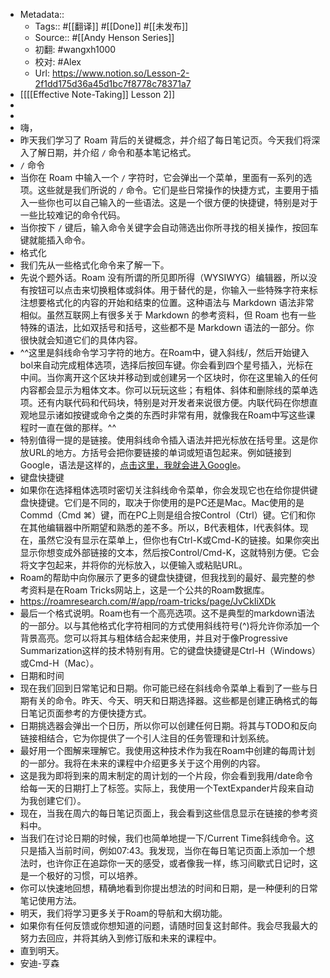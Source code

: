 - Metadata::
    - Tags:: #[[翻译]] #[[Done]] #[[未发布]]
    - Source:: #[[Andy Henson Series]] 
    - 初翻: #wangxh1000
    - 校对: #Alex
    - Url: https://www.notion.so/Lesson-2-2f1dd175d36a45d1bc7f8778c78371a7
- [[[[Effective Note-Taking]] Lesson 2]]
- 
- 
- 嗨，
- 昨天我们学习了 Roam 背后的关键概念，并介绍了每日笔记页。今天我们将深入了解日期，并介绍 `/` 命令和基本笔记格式。
- `/` 命令
- 当你在 Roam 中输入一个 `/` 字符时，它会弹出一个菜单，里面有一系列的选项。这些就是我们所说的 `/` 命令。它们是些日常操作的快捷方式，主要用于插入一些你也可以自己输入的一些语法。这是一个很方便的快捷键，特别是对于一些比较难记的命令代码。
- 当你按下 `/` 键后，输入命令关键字会自动筛选出你所寻找的相关操作，按回车键就能插入命令。
- 格式化
- 我们先从一些格式化命令来了解一下。
- 先说个题外话。Roam 没有所谓的所见即所得（WYSIWYG）编辑器，所以没有按钮可以点击来切换粗体或斜体。用于替代的是，你输入一些特殊字符来标注想要格式化的内容的开始和结束的位置。这种语法与 Markdown 语法非常相似。虽然互联网上有很多关于 Markdown 的参考资料，但 Roam 也有一些特殊的语法，比如双括号和括号，这些都不是 Markdown 语法的一部分。你很快就会知道它们的具体内容。
- ^^这里是斜线命令学习字符的地方。在Roam中，键入斜线/，然后开始键入bol来自动完成粗体选项，选择后按回车键。你会看到四个星号插入，光标在中间。当你离开这个区块并移动到或创建另一个区块时，你在这里输入的任何内容都会显示为粗体文本。你可以玩玩这些；有粗体、斜体和删除线的菜单选项。还有内联代码和代码块，特别是对开发者来说很方便。内联代码在你想直观地显示诸如按键或命令之类的东西时非常有用，就像我在Roam中写这些课程时一直在做的那样。^^
- 特别值得一提的是链接。使用斜线命令插入语法并把光标放在括号里。这是你放URL的地方。方括号会把你要链接的单词或短语包起来。例如链接到Google，语法是这样的，[点击这里，我就会进入Google](https://www.google.com)。
- 键盘快捷键
- 如果你在选择粗体选项时密切关注斜线命令菜单，你会发现它也在给你提供键盘快捷键。它们是不同的，取决于你使用的是PC还是Mac。Mac使用的是Commd（Cmd ⌘）键，而在PC上则是组合按Control（Ctrl）键。它们和你在其他编辑器中所期望和熟悉的差不多。所以，B代表粗体，I代表斜体。现在，虽然它没有显示在菜单上，但你也有Ctrl-K或Cmd-K的链接。如果你突出显示你想变成外部链接的文本，然后按Control/Cmd-K，这就特别方便。它会将文字包起来，并将你的光标放入，以便输入或粘贴URL。
- Roam的帮助中向你展示了更多的键盘快捷键，但我找到的最好、最完整的参考资料是在Roam Tricks网站上，这是一个公共的Roam数据库。
- https://roamresearch.com/#/app/roam-tricks/page/JvCkIiXDk
- 最后一个格式说明。Roam也有一个高亮选项。这不是典型的markdown语法的一部分。以与其他格式化字符相同的方式使用斜线符号(^)将允许你添加一个背景高亮。您可以将其与粗体结合起来使用，并且对于像Progressive Summarization这样的技术特别有用。它的键盘快捷键是Ctrl-H（Windows）或Cmd-H（Mac）。
- 日期和时间
- 现在我们回到日常笔记和日期。你可能已经在斜线命令菜单上看到了一些与日期有关的命令。昨天、今天、明天和日期选择器。这些都是创建正确格式的每日笔记页面参考的方便快捷方式。
- 日期挑选器会弹出一个日历，所以你可以创建任何日期。将其与TODO和反向链接相结合，它为你提供了一个引人注目的任务管理和计划系统。
- 最好用一个图解来理解它。我使用这种技术作为我在Roam中创建的每周计划的一部分。我将在未来的课程中介绍更多关于这个用例的内容。
- 这是我为即将到来的周末制定的周计划的一个片段，你会看到我用/date命令给每一天的日期打上了标签。实际上，我使用一个TextExpander片段来自动为我创建它们）。
- 现在，当我在周六的每日笔记页面上，我会看到这些信息显示在链接的参考资料中。
- 当我们在讨论日期的时候，我们也简单地提一下/Current Time斜线命令。这只是插入当前时间，例如07:43。我发现，当你在每日笔记页面上添加一个想法时，也许你正在追踪你一天的感受，或者像我一样，练习间歇式日记时，这是一个极好的习惯，可以培养。
- 你可以快速地回想，精确地看到你提出想法的时间和日期，是一种便利的日常笔记使用方法。
- 明天，我们将学习更多关于Roam的导航和大纲功能。
- 如果你有任何反馈或你想知道的问题，请随时回复这封邮件。我会尽我最大的努力去回应，并将其纳入到修订版和未来的课程中。
- 直到明天。
- 安迪-亨森
